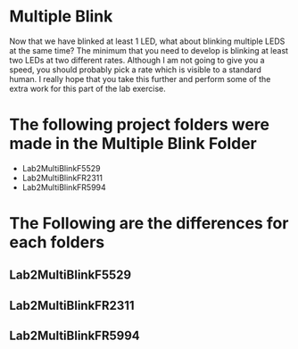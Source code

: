 # Multiple Blink
Now that we have blinked at least 1 LED, what about blinking multiple LEDS at the same time? The minimum that you need to develop is blinking at least two LEDs at two different rates. Although I am not going to give you a speed, you should probably pick a rate which is visible to a standard human. I really hope that you take this further and perform some of the extra work for this part of the lab exercise.


# The following project folders were made in the Multiple Blink Folder
* Lab2MultiBlinkF5529
* Lab2MultiBlinkFR2311
* Lab2MultiBlinkFR5994


# The Following are the differences for each folders
## Lab2MultiBlinkF5529

## Lab2MultiBlinkFR2311

## Lab2MultiBlinkFR5994
